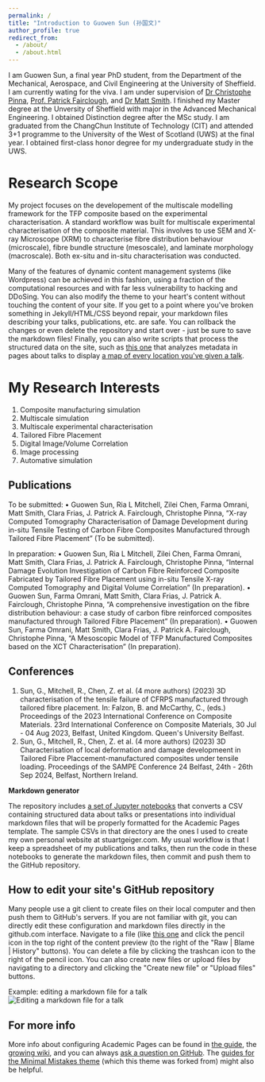 ```yaml
---
permalink: /
title: "Introduction to Guowen Sun (孙国文)"
author_profile: true
redirect_from: 
  - /about/
  - /about.html
---
```


I am Guowen Sun, a final year PhD student, from the Department of the Mechanical, Aerospace, and Civil Engineering at the University of Sheffield. I am currently wating for the viva. I am under supervision of [Dr Christophe Pinna](https://www.sheffield.ac.uk/mac/people/mech-eng-academic-staff/christophe-pinna), [Prof. Patrick Fairclough](https://www.sheffield.ac.uk/mac/people/mech-eng-academic-staff/patrick-fairclough), and [Dr Matt Smith](https://www.sheffield.ac.uk/amrc/amrc-research-staff/matt-smith). I finished my Master degree at the Unversity of Sheffield with major in the Advanced Mechanical Engineering. I obtained Distinction degree after the MSc study. I am graduated from the ChangChun Institute of Technology (CIT) and attended 3+1 programme to the University of the West of Scotland (UWS) at the final year. I obtained first-class honor degree for my undergraduate study in the UWS. 

Research Scope
======
My project focuses on the developement of the multiscale modelling framework for the TFP composite based on the experimental characterisation. A standard workflow was built for multiscale experimental characterisation of the composite material. This involves to use SEM and X-ray Microscope (XRM) to characterise fibre distribution behaviour (microscale), fibre bundle structure (mesoscale), and laminate morphology (macroscale). Both ex-situ and in-situ characterisation was conducted.

Many of the features of dynamic content management systems (like Wordpress) can be achieved in this fashion, using a fraction of the computational resources and with far less vulnerability to hacking and DDoSing. You can also modify the theme to your heart's content without touching the content of your site. If you get to a point where you've broken something in Jekyll/HTML/CSS beyond repair, your markdown files describing your talks, publications, etc. are safe. You can rollback the changes or even delete the repository and start over - just be sure to save the markdown files! Finally, you can also write scripts that process the structured data on the site, such as [this one](https://github.com/academicpages/academicpages.github.io/blob/master/talkmap.ipynb) that analyzes metadata in pages about talks to display [a map of every location you've given a talk](https://academicpages.github.io/talkmap.html).

My Research Interests
======
1. Composite manufacturing simulation
2. Multiscale simulation
3. Multiscale experimental characterisation
4. Tailored Fibre Placement
5. Digital Image/Volume Correlation
6. Image processing
7. Automative simulation

Publications
------
To be submitted:
•	Guowen Sun, Ria L Mitchell, Zilei Chen, Farma Omrani, Matt Smith, Clara Frias, J. Patrick A. Fairclough, Christophe Pinna, “X-ray Computed Tomography Characterisation of Damage Development during in-situ Tensile Testing of Carbon Fibre Composites Manufactured through Tailored Fibre Placement” (To be submitted).

In preparation:
•	Guowen Sun, Ria L Mitchell, Zilei Chen, Farma Omrani, Matt Smith, Clara Frias, J. Patrick A. Fairclough, Christophe Pinna, “Internal Damage Evolution Investigation of Carbon Fibre Reinforced Composite Fabricated by Tailored Fibre Placement using in-situ Tensile X-ray Computed Tomography and Digital Volume Correlation” (In preparation).
•	Guowen Sun, Farma Omrani, Matt Smith, Clara Frias, J. Patrick A. Fairclough, Christophe Pinna, “A comprehensive investigation on the fibre distribution behaviour: a case study of carbon fibre reinforced composites manufactured through Tailored Fibre Placement” (In preparation).
•	Guowen Sun, Farma Omrani, Matt Smith, Clara Frias, J. Patrick A. Fairclough, Christophe Pinna, “A Mesoscopic Model of TFP Manufactured Composites based on the XCT Characterisation” (In preparation).

Conferences
------
1. Sun, G., Mitchell, R., Chen, Z. et al. (4 more authors) (2023) 3D characterisation of the tensile failure of CFRPS manufactured through tailored fibre placement. In: Falzon, B. and McCarthy, C., (eds.) Proceedings of the 2023 International Conference on Composite Materials. 23rd International Conference on Composite Materials, 30 Jul - 04 Aug 2023, Belfast, United Kingdom. Queen's University Belfast.
2. Sun, G., Mitchell, R., Chen, Z. et al. (4 more authors) (2023) 3D Characterisation of local deformation and damage developmeent in Tailored Fibre Placcement-manufactured composites under tensile loading. Proceedings of the SAMPE Conference 24 Belfast, 24th - 26th Sep 2024, Belfast, Northern Ireland.

**Markdown generator**

The repository includes [a set of Jupyter notebooks](https://github.com/academicpages/academicpages.github.io/tree/master/markdown_generator
) that converts a CSV containing structured data about talks or presentations into individual markdown files that will be properly formatted for the Academic Pages template. The sample CSVs in that directory are the ones I used to create my own personal website at stuartgeiger.com. My usual workflow is that I keep a spreadsheet of my publications and talks, then run the code in these notebooks to generate the markdown files, then commit and push them to the GitHub repository.

How to edit your site's GitHub repository
------
Many people use a git client to create files on their local computer and then push them to GitHub's servers. If you are not familiar with git, you can directly edit these configuration and markdown files directly in the github.com interface. Navigate to a file (like [this one](https://github.com/academicpages/academicpages.github.io/blob/master/_talks/2012-03-01-talk-1.md) and click the pencil icon in the top right of the content preview (to the right of the "Raw | Blame | History" buttons). You can delete a file by clicking the trashcan icon to the right of the pencil icon. You can also create new files or upload files by navigating to a directory and clicking the "Create new file" or "Upload files" buttons. 

Example: editing a markdown file for a talk
![Editing a markdown file for a talk](/images/editing-talk.png)

For more info
------
More info about configuring Academic Pages can be found in [the guide](https://academicpages.github.io/markdown/), the [growing wiki](https://github.com/academicpages/academicpages.github.io/wiki), and you can always [ask a question on GitHub](https://github.com/academicpages/academicpages.github.io/discussions). The [guides for the Minimal Mistakes theme](https://mmistakes.github.io/minimal-mistakes/docs/configuration/) (which this theme was forked from) might also be helpful.
